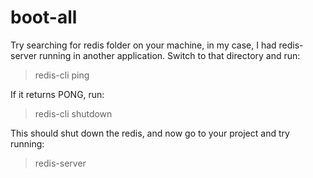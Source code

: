 # boot-all

Try searching for redis folder on your machine, in my case, I had redis-server running in another application. Switch to that directory and run:

> redis-cli ping

If it returns PONG, run:

> redis-cli shutdown

This should shut down the redis, and now go to your project and try running:

> redis-server
